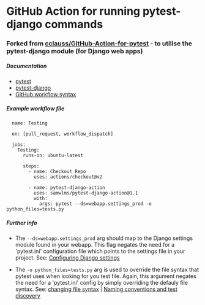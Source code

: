 # GitHub Action for running pytest-django commands
### Forked from [cclauss/GitHub-Action-for-pytest](https://github.com/cclauss/GitHub-Action-for-pytest) - to utilise the pytest-django module (for Django web apps)

##### Documentation
- [pytest](https://docs.pytest.org/en/6.2.x/contents.html)
- [pytest-django](https://pytest-django.readthedocs.io/en/latest/)
- [GitHub workflow syntax](https://docs.github.com/en/actions/reference/workflow-syntax-for-github-actions)

##### Example workflow file
```
  name: Testing

  on: [pull_request, workflow_dispatch]

  jobs:  
    Testing:
      runs-on: ubuntu-latest

      steps:
        - name: Checkout Repo
          uses: actions/checkout@v2

        - name: pytest-django-action
          uses: samwlms/pytest-django-action@1.1
          with:
            args: pytest --ds=webapp.settings_prod -o python_files=tests.py
  ```
          
          
##### Further info
- The `--ds=webapp.settings_prod` arg should map to the Django settings module found in your webapp. This flag negates the need for a 'pytest.ini' configuration file which points to the settings file in your project. See: [Configuring Django settings](https://pytest-django.readthedocs.io/en/latest/configuring_django.html#command-line-option-ds-settings)

- The `-o python_files=tests.py` arg is used to override the file syntax that pytest uses when looking for you test file. Again, this argument negates the need for a 'pytest.ini' config by simply overriding the defauly file syntax. See: [changing file syntax](https://docs.pytest.org/en/6.2.x/example/pythoncollection.html#changing-naming-conventions) | [Naming conventions and test discovery](https://docs.pytest.org/en/reorganize-docs/new-docs/user/naming_conventions.html)
